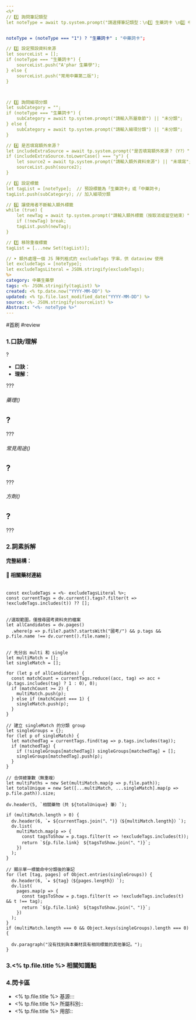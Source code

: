 ```yaml
---
<%* 
// 1️⃣ 詢問筆記類型
let noteType = await tp.system.prompt("請選擇筆記類型：\n1️⃣ 生藥詞卡 \n2️⃣ 中藥詞卡");


noteType = (noteType === "1") ? "生藥詞卡" : "中藥詞卡";

// 2️⃣ 設定預設資料來源
let sourceList = [];
if (noteType === "生藥詞卡") {
    sourceList.push("A'phar 生藥學");
} else {
    sourceList.push("常用中藥第二版");
}



// 3️⃣ 詢問細項分類
let subCategory = "";
if (noteType === "生藥詞卡") {
    subCategory = await tp.system.prompt("請輸入所屬章節") || "未分類";
} else {
    subCategory = await tp.system.prompt("請輸入細項分類") || "未分類";
}

// 4️⃣ 是否填寫額外來源？
let includeExtraSource = await tp.system.prompt("是否填寫額外來源？（Y?）");
if (includeExtraSource.toLowerCase() === "y") {
    let source2 = await tp.system.prompt("請輸入額外資料來源") || "未填寫";
    sourceList.push(source2);
}

// 5️⃣ 設定標籤
let tagList = [noteType];  // 預設標籤為「生藥詞卡」或「中藥詞卡」
tagList.push(subCategory); // 加入細項分類

// 6️⃣ 讓使用者不斷輸入額外標籤
while (true) {
    let newTag = await tp.system.prompt("請輸入額外標籤（按取消或留空結束）");
    if (!newTag) break; 
    tagList.push(newTag);
}

// 7️⃣ 移除重複標籤
tagList = [...new Set(tagList)]; 

// ➤ 額外處理一個 JS 陣列格式的 excludeTags 字串，供 dataview 使用
let excludeTags = [noteType];
let excludeTagsLiteral = JSON.stringify(excludeTags);
%>
category: 中藥生藥學
tags: <%- JSON.stringify(tagList) %>
created: <% tp.date.now("YYYY-MM-DD") %>
updated: <% tp.file.last_modified_date("YYYY-MM-DD") %>
source: <%- JSON.stringify(sourceList) %>
Abstract: "<%- noteType %>"
---
```


#首刷 #review

### 1.口訣/理解

?
- **口訣**：
- **理解**：
> 
	

???

###### 藥理()
?
- 

???

###### 常見用途()
?
- 

???

###### 方劑()
?
- 

???



### 2.詞素拆解



**完整結構：**



#### 📌 相關藥材連結

```dataviewjs

const excludeTags = <%- excludeTagsLiteral %>;
const currentTags = dv.current().tags?.filter(t => !excludeTags.includes(t)) ?? [];


//選取範圍，僅搜尋國考資料夾的檔案
let allCandidates = dv.pages()
  .where(p => p.file?.path?.startsWith("國考/") && p.tags && p.file.name !== dv.current().file.name);


// 先分出 multi 和 single
let multiMatch = [];
let singleMatch = [];

for (let p of allCandidates) {
  const matchCount = currentTags.reduce((acc, tag) => acc + (p.tags.includes(tag) ? 1 : 0), 0);
  if (matchCount >= 2) {
    multiMatch.push(p);
  } else if (matchCount === 1) {
    singleMatch.push(p);
  }
}

// 建立 singleMatch 的分類 group
let singleGroups = {};
for (let p of singleMatch) {
  let matchedTag = currentTags.find(tag => p.tags.includes(tag));
  if (matchedTag) {
    if (!singleGroups[matchedTag]) singleGroups[matchedTag] = [];
    singleGroups[matchedTag].push(p);
  }
}

// 合併總筆數（無重複）
let multiPaths = new Set(multiMatch.map(p => p.file.path));
let totalUnique = new Set([...multiMatch, ...singleMatch].map(p => p.file.path)).size;

dv.header(5, `相關藥物（共 ${totalUnique} 筆）`);

if (multiMatch.length > 0) {
  dv.header(6, `▸ ${currentTags.join("、")}（${multiMatch.length}）`);
  dv.list(
    multiMatch.map(p => {
      const tagsToShow = p.tags.filter(t => !excludeTags.includes(t));
      return `${p.file.link}　${tagsToShow.join("、")}`;
    })
  );
}

// 顯示單一標籤命中分類後的筆記
for (let [tag, pages] of Object.entries(singleGroups)) {
  dv.header(6, `▸ ${tag}（${pages.length}）`);
  dv.list(
    pages.map(p => {
      const tagsToShow = p.tags.filter(t => !excludeTags.includes(t) && t !== tag);
      return `${p.file.link}　${tagsToShow.join("、")}`;
    })
  );
}
if (multiMatch.length === 0 && Object.keys(singleGroups).length === 0) {

  dv.paragraph("沒有找到與本藥材具有相同標籤的其他筆記。");
}
````

### 3.<% tp.file.title %> 相關知識點




### 4.閃卡區

- <% tp.file.title %> 基源:::
- <% tp.file.title %> 所屬科別::
- <% tp.file.title %> 用部::




